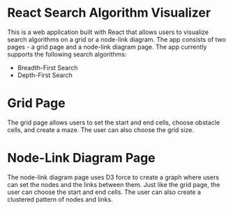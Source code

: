 

# React Search Algorithm Visualizer
This is a web application built with React that allows users to visualize search algorithms on a grid or a node-link diagram. The app consists of two pages - a grid page and a node-link diagram page. The app currently supports the following search algorithms:
* Breadth-First Search
* Depth-First Search


# Grid Page
The grid page allows users to set the start and end cells, choose obstacle cells, and create a maze. The user can also choose the grid size.
# Node-Link Diagram Page
The node-link diagram page uses D3 force to create a graph where users can set the nodes and the links between them. Just like the grid page, the user can choose the start and end cells. The user can also create a clustered pattern of nodes and links.
